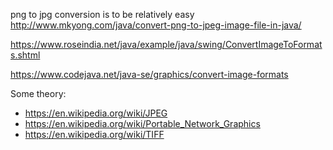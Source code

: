 
png to jpg conversion is to be relatively easy
http://www.mkyong.com/java/convert-png-to-jpeg-image-file-in-java/

https://www.roseindia.net/java/example/java/swing/ConvertImageToFormats.shtml

https://www.codejava.net/java-se/graphics/convert-image-formats

Some theory:
- https://en.wikipedia.org/wiki/JPEG
- https://en.wikipedia.org/wiki/Portable_Network_Graphics
- https://en.wikipedia.org/wiki/TIFF